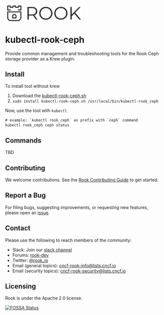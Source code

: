 <img alt="Rook" src="media/logo.svg" width="50%" height="50%">

# kubectl-rook-ceph

Provide common management and troubleshooting tools for the Rook Ceph storage provider as a Krew plugin.

## Install

To install tool without krew

1. Download the [kubectl-rook-ceph.sh](kubectl-rook-ceph.sh)
2. ```sudo install kubectl-rook-ceph.sh /usr/local/bin/kubectl-rook_ceph```

Now, use the tool with `kubectl`

```console
# example: `kubectl rook_ceph` as prefix with `ceph` command
kubectl rook_ceph ceph status
```


## Commands

TBD

## Contributing

We welcome contributions. See the [Rook Contributing Guide](https://github.com/rook/rook/blob/master/CONTRIBUTING.md) to get started.

## Report a Bug

For filing bugs, suggesting improvements, or requesting new features, please open an [issue](https://github.com/rook/kubectl-rook-ceph/issues).

## Contact

Please use the following to reach members of the community:

- Slack: Join our [slack channel](https://slack.rook.io)
- Forums: [rook-dev](https://groups.google.com/forum/#!forum/rook-dev)
- Twitter: [@rook_io](https://twitter.com/rook_io)
- Email (general topics): [cncf-rook-info@lists.cncf.io](mailto:cncf-rook-info@lists.cncf.io)
- Email (security topics): [cncf-rook-security@lists.cncf.io](mailto:cncf-rook-security@lists.cncf.io)

## Licensing

Rook is under the Apache 2.0 license.

[![FOSSA Status](https://app.fossa.io/api/projects/git%2Bgithub.com%2Frook%2Frook.svg?type=large)](https://app.fossa.io/projects/git%2Bgithub.com%2Frook%2Frook?ref=badge_large)
